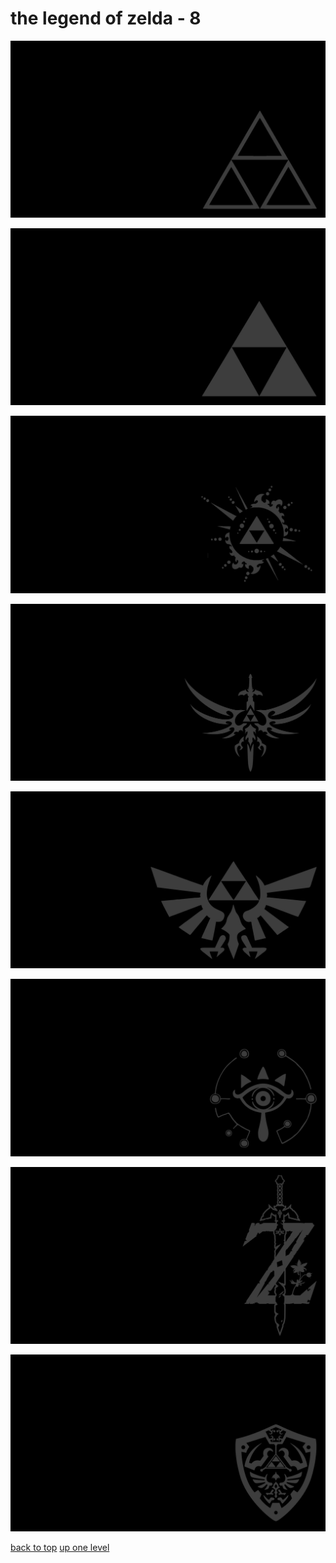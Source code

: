 # the legend of zelda - 8
[![triforce_outline.png](/terminal/grey%20on%20black/little/the%20legend%20of%20zelda/triforce_outline.png "triforce_outline.png")](https://raw.githubusercontent.com/buckmanc/wallpapers/main/terminal/grey%20on%20black/little/the%20legend%20of%20zelda/triforce_outline.png)

[![triforce_simple.png](/terminal/grey%20on%20black/little/the%20legend%20of%20zelda/triforce_simple.png "triforce_simple.png")](https://raw.githubusercontent.com/buckmanc/wallpapers/main/terminal/grey%20on%20black/little/the%20legend%20of%20zelda/triforce_simple.png)

[![triforce_splot.png](/terminal/grey%20on%20black/little/the%20legend%20of%20zelda/triforce_splot.png "triforce_splot.png")](https://raw.githubusercontent.com/buckmanc/wallpapers/main/terminal/grey%20on%20black/little/the%20legend%20of%20zelda/triforce_splot.png)

[![triforce_stabby_wingaling.png](/terminal/grey%20on%20black/little/the%20legend%20of%20zelda/triforce_stabby_wingaling.png "triforce_stabby_wingaling.png")](https://raw.githubusercontent.com/buckmanc/wallpapers/main/terminal/grey%20on%20black/little/the%20legend%20of%20zelda/triforce_stabby_wingaling.png)

[![triforce_wingaling.png](/terminal/grey%20on%20black/little/the%20legend%20of%20zelda/triforce_wingaling.png "triforce_wingaling.png")](https://raw.githubusercontent.com/buckmanc/wallpapers/main/terminal/grey%20on%20black/little/the%20legend%20of%20zelda/triforce_wingaling.png)

[![zelda_botw_sheikah_eye.png](/terminal/grey%20on%20black/little/the%20legend%20of%20zelda/zelda_botw_sheikah_eye.png "zelda_botw_sheikah_eye.png")](https://raw.githubusercontent.com/buckmanc/wallpapers/main/terminal/grey%20on%20black/little/the%20legend%20of%20zelda/zelda_botw_sheikah_eye.png)

[![zelda_botw_stabby_z.png](/terminal/grey%20on%20black/little/the%20legend%20of%20zelda/zelda_botw_stabby_z.png "zelda_botw_stabby_z.png")](https://raw.githubusercontent.com/buckmanc/wallpapers/main/terminal/grey%20on%20black/little/the%20legend%20of%20zelda/zelda_botw_stabby_z.png)

[![zelda_hylian_shield.png](/terminal/grey%20on%20black/little/the%20legend%20of%20zelda/zelda_hylian_shield.png "zelda_hylian_shield.png")](https://raw.githubusercontent.com/buckmanc/wallpapers/main/terminal/grey%20on%20black/little/the%20legend%20of%20zelda/zelda_hylian_shield.png)



[back to top](#)
[up one level](/terminal/grey%20on%20black/little/README.MD)
